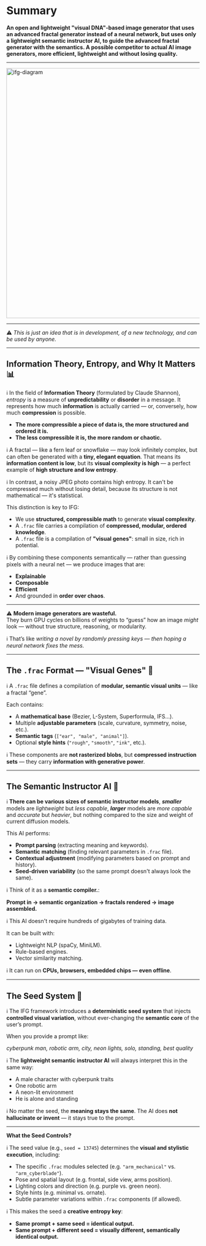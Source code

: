 # Summary 
**An open and lightweight "visual DNA"-based image generator that uses an advanced fractal generator instead of a neural network, but uses only a lightweight semantic instructor AI, to guide the advanced fractal generator with the semantics. A possible competitor to actual AI image generators, more efficient, lightweight and without losing quality.**

---

<img width="1265" height="653" alt="ifg-diagram" src="https://github.com/user-attachments/assets/855f253a-b734-47d2-8044-22e3a4ddcdc1" />

---

⚠️ *This is just an idea that is in development, of a new technology, and can be used by anyone.*

---

## Information Theory, Entropy, and Why It Matters 📊

ℹ️ In the field of **Information Theory** (formulated by Claude Shannon), *entropy* is a measure of **unpredictability** or **disorder** in a message. It represents how much **information** is actually carried — or, conversely, how much **compression** is possible.

- **The more compressible a piece of data is, the more structured and ordered it is.**  
- **The less compressible it is, the more random or chaotic.**

ℹ️ A fractal — like a fern leaf or snowflake — may look infinitely complex, but can often be generated with a **tiny, elegant equation**. That means its **information content is low**, but its **visual complexity is high** — a perfect example of **high structure and low entropy**.

ℹ️ In contrast, a noisy JPEG photo contains high entropy. It can't be compressed much without losing detail, because its structure is not mathematical — it's statistical.

This distinction is key to IFG:

- We use **structured, compressible math** to generate **visual complexity**.
- A `.frac` file carries a compilation of **compressed, modular, ordered knowledge**.
- A `.frac` file is a compilation of **"visual genes"**: small in size, rich in potential.

ℹ️ By combining these components semantically — rather than guessing pixels with a neural net — we produce images that are:

- **Explainable**
- **Composable**
- **Efficient**
- And grounded in **order over chaos**.

---

⚠️ **Modern image generators are wasteful.**  
They burn GPU cycles on billions of weights to “guess” how an image *might* look — without true structure, reasoning, or modularity.

ℹ️ That’s like *writing a novel by randomly pressing keys* — *then hoping a neural network fixes the mess.*

---

## The `.frac` Format — "Visual Genes" 🧬

ℹ️ A `.frac` file defines a compilation of **modular, semantic visual units** — like a fractal “gene”.

Each contains:

- A **mathematical base** (Bezier, L-System, Superformula, IFS…).
- Multiple **adjustable parameters** (scale, curvature, symmetry, noise, etc.).
- **Semantic tags** (`["ear", "male", "animal"]`).
- Optional **style hints** (`"rough"`, `"smooth"`, `"ink"`, etc.).

ℹ️ These components are **not rasterized blobs**, but **compressed instruction sets** — they carry **information with generative power**.

---

## The Semantic Instructor AI 🧠

ℹ️ **There can be various sizes of semantic instructor models**, ***smaller*** models are *lightweight* but *less capable*, ***larger*** models are *more capable* and *accurate* but *heavier*, but nothing compared to the size and weight of current diffusion models.

This AI performs:

- **Prompt parsing** (extracting meaning and keywords).
- **Semantic matching** (finding relevant parameters in `.frac` file).
- **Contextual adjustment** (modifying parameters based on prompt and history).
- **Seed-driven variability** (so the same prompt doesn't always look the same).

ℹ️ Think of it as a **semantic compiler.**:

**Prompt in → semantic organization → fractals rendered → image assembled.**

ℹ️ This AI doesn't require hundreds of gigabytes of training data.

It can be built with:

- Lightweight NLP (spaCy, MiniLM).
- Rule-based engines.
- Vector similarity matching.

ℹ️ It can run on **CPUs, browsers, embedded chips — even offline**.

---

## The Seed System 🎲

ℹ️ The IFG framework introduces a **deterministic seed system** that injects **controlled visual variation**, without ever-changing the **semantic core** of the user’s prompt.

When you provide a prompt like:

*cyberpunk man, robotic arm, city, neon lights, solo, standing, best quality*

ℹ️ The **lightweight semantic instructor AI** will always interpret this in the same way:
- A male character with cyberpunk traits
- One robotic arm
- A neon-lit environment
- He is alone and standing

ℹ️ No matter the seed, the **meaning stays the same**. The AI does **not hallucinate or invent** — it stays true to the prompt.

---

**What the Seed Controls?**

ℹ️ The seed value (e.g., `seed = 13745`) determines the **visual and stylistic execution**, including:

- The specific `.frac` modules selected (e.g. `"arm_mechanical"` vs. `"arm_cyberblade"`).
- Pose and spatial layout (e.g. frontal, side view, arms position).
- Lighting colors and direction (e.g. purple vs. green neon).
- Style hints (e.g. minimal vs. ornate).
- Subtle parameter variations within `.frac` components (if allowed).

ℹ️ This makes the seed a **creative entropy key**:  
- **Same prompt + same seed = identical output.**  
- **Same prompt + different seed = visually different, semantically identical output.**
